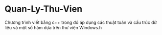 # Quan-Ly-Thu-Vien
Chương trình viết bằng c++ trong đó áp dụng các thuật toán và cấu trúc dữ liệu và một số hàm dựa trên thư viện Windows.h
